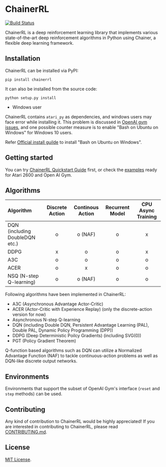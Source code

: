 # ChainerRL
[![Build Status](https://travis-ci.org/pfnet/chainerrl.svg?branch=master)](https://travis-ci.org/pfnet/chainerrl)

ChainerRL is a deep reinforcement learning library that implements various state-of-the-art deep reinforcement algorithms in Python using Chainer, a flexible deep learning framework.

## Installation

ChainerRL can be installed via PyPI:
```
pip install chainerrl
```

It can also be installed from the source code:
```
python setup.py install
```

* Windows user

ChainerRL contains `atari_py` as dependencies, and windows users may face error while installing it. 
This problem is discussed in [OpenAI gym issues](https://github.com/openai/gym/issues/11), 
and one possible counter measure is to enable "Bash on Ubuntu on Windows" for Windows 10 users.

Refer [Official install guilde](https://msdn.microsoft.com/en-us/commandline/wsl/install_guide) to install "Bash on Ubuntu on Windows". 

## Getting started

You can try [ChainerRL Quickstart Guide](examples/quickstart/quickstart.ipynb) first, or check the [examples](examples) ready for Atari 2600 and Open AI Gym.

## Algorithms

| Algorithm | Discrete Action | Continous Action | Recurrent Model | CPU Async Training |
|:----------|:---------------:|:----------------:|:---------------:|:------------------:|
| DQN (including DoubleDQN etc.) | o | o (NAF) | o | x |
| DDPG | x | o | o | x |
| A3C | o | o | o | o |
| ACER | o | x | o | o |
| NSQ (N-step Q-learning) | o | o (NAF) | o | o |

Following algorithms have been implemented in ChainerRL:
- A3C (Asynchronous Advantage Actor-Critic)
- ACER (Actor-Critic with Experience Replay) (only the discrete-action version for now)
- Asynchronous N-step Q-learning
- DQN (including Double DQN, Persistent Advantage Learning (PAL), Double PAL, Dynamic Policy Programming (DPP))
- DDPG (Deep Deterministic Poilcy Gradients) (including SVG(0))
- PGT (Policy Gradient Theorem)

Q-function based algorithms such as DQN can utilize a Normalized Advantage Function (NAF) to tackle continuous-action problems as well as DQN-like discrete output networks.

## Environments

Environments that support the subset of OpenAI Gym's interface (`reset` and `step` methods) can be used.

## Contributing

Any kind of contribution to ChainerRL would be highly appreciated! If you are interested in contributing to ChainerRL, please read [CONTRIBUTING.md](CONTRIBUTING.md).

## License

[MIT License](LICENSE).
